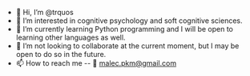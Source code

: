 - 👋 Hi, I’m @trquos
- 👀 I’m interested in cognitive psychology and soft cognitive sciences. 
- 🌱 I’m currently learning Python programming and I will be open to learning other languages as well.
- 💞️ I’m not looking to collaborate at the current moment, but I may be open to do so in the future.
- 📫 How to reach me -- 📧 malec.pkm@gmail.com

<!---
trquos/trquos is a ✨ special ✨ repository because its `README.md` (this file) appears on your GitHub profile.
You can click the Preview link to take a look at your changes.
--->
